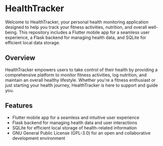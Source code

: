 # HealthTracker

Welcome to HealthTracker, your personal health monitoring application designed to help you track your fitness activities, nutrition, and overall well-being. This repository includes a Flutter mobile app for a seamless user experience, a Flask backend for managing health data, and SQLite for efficient local data storage.

## Overview

HealthTracker empowers users to take control of their health by providing a comprehensive platform to monitor fitness activities, log nutrition, and maintain an overall healthy lifestyle. Whether you're a fitness enthusiast or just starting your health journey, HealthTracker is here to support and guide you.

## Features

- Flutter mobile app for a seamless and intuitive user experience
- Flask backend for managing health data and user interactions
- SQLite for efficient local storage of health-related information
- GNU General Public License (GPL-3.0) for an open and collaborative development environment
